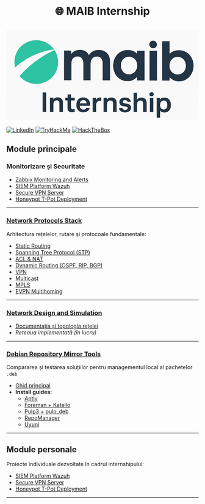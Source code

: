 # <p align="center">🌐 MAIB Internship  </p>

<p align="center">
  <img src="maib_logo.png" alt="MAIB Internship" width="900"/><br>

  <!-- Social / Platform badges -->
  [![LinkedIn](https://img.shields.io/badge/LinkedIn-StanislavChirita-blue?logo=linkedin&logoColor=white)](https://www.linkedin.com/in/stanislav-chirita-0952401a5/)
  [![TryHackMe](https://img.shields.io/badge/TryHackMe-xeoga.hito-8BC34A?logo=tryhackme&logoColor=white)](https://tryhackme.com/p/xeoga.hito)
  [![HackTheBox](https://img.shields.io/badge/HackTheBox-KatLon-7B61FF?logo=hackthebox&logoColor=white)](https://app.hackthebox.com/profile/overview)
</p>


##  Module principale

###  Monitorizare și Securitate
- [Zabbix Monitoring and Alerts](0.%20Zabbix-Monitoring-and-Alerts/README.md)
- [SIEM Platform Wazuh](0.1.%20SIEM-Platform-Wazuh/README.md)
- [Secure VPN Server](0.2%20Secure-VPN-Server/README.md)
- [Honeypot T-Pot Deployment](0.3%20Honeypot-T-Pot-Deployment/README.md)

---

###  [Network Protocols Stack](2.%20Network-Design-and-Simulation/README.md)
Arhitectura rețelelor, rutare și protocoale fundamentale:  
- [Static Routing](1.%20Network-Protocols-Stack/0.StaticalRouting/README.md)
- [Spanning Tree Protocol (STP)](1.%20Network-Protocols-Stack/1.STP/README.md)
- [ACL & NAT](1.%20Network-Protocols-Stack/2.ACL_and_NAT/README.md)
- [Dynamic Routing (OSPF, RIP, BGP)](1.%20Network-Protocols-Stack/3.DynamicalRouting/README.md)
- [VPN](1.%20Network-Protocols-Stack/4.VPN/README.md)
- [Multicast](1.%20Network-Protocols-Stack/5.Multicast/README.md)
- [MPLS](1.%20Network-Protocols-Stack/6.MPLS/README.md)
- [EVPN Multihoming](1.%20Network-Protocols-Stack/7.EVPN_Multihoming/README.md)

---

###  [Network Design and Simulation](1.%20Network-Protocols-Stack/README.md)
- [Documentația și topologia rețelei](2.%20Network-Design-and-Simulation/README.md)
-  *Reteaua implementată (în lucru)*

---

### [Debian Repository Mirror Tools](3.%20Debian-Repository-Mirror-Tools/README.md)
Compararea și testarea soluțiilor pentru managementul local al pachetelor `.deb`  
- [Ghid principal](3.%20Debian-Repository-Mirror-Tools/README.md)
- **Install guides:**
  - [Aptly](3.%20Debian-Repository-Mirror-Tools/Install_guide/aplty/README.md)
  - [Foreman + Katello](3.%20Debian-Repository-Mirror-Tools/Install_guide/Foreman+Katello%20/README.md)
  - [Pulp3 + pulp_deb](3.%20Debian-Repository-Mirror-Tools/Install_guide/pulp3+pulp_deb/README.md)
  - [RepoManager](3.%20Debian-Repository-Mirror-Tools/Install_guide/RepoManager/README.md)
  - [Uyuni](3.%20Debian-Repository-Mirror-Tools/Install_guide/Uyuni/README.md)

---

##  Module personale
Proiecte individuale dezvoltate în cadrul internshipului:
- [SIEM Platform Wazuh](0.1.%20SIEM-Platform-Wazuh/README.md)
- [Secure VPN Server](0.2%20Secure-VPN-Server/README.md)
- [Honeypot T-Pot Deployment](0.3%20Honeypot-T-Pot-Deployment/README.md)

---